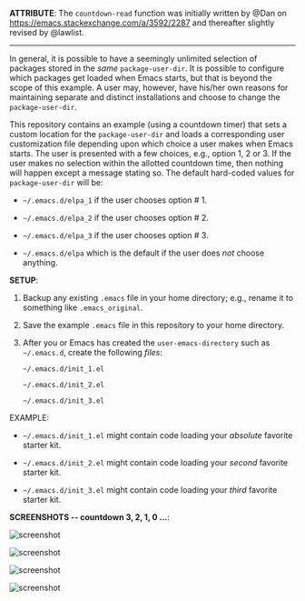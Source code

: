 **ATTRIBUTE**:  The `countdown-read` function was initially written by @Dan on
https://emacs.stackexchange.com/a/3592/2287 and thereafter slightly revised by
@lawlist.

___

In general, it is possible to have a seemingly unlimited selection of packages
stored in the *same* `package-user-dir`.  It is possible to configure which
packages get loaded when Emacs starts, but that is beyond the scope of this
example.  A user may, however, have his/her own reasons for maintaining separate
and distinct installations and choose to change the `package-user-dir`.

This repository contains an example (using a countdown timer) that sets a custom
location for the `package-user-dir` and loads a corresponding user customization
file depending upon which choice a user makes when Emacs starts.  The user is
presented with a few choices, e.g., option 1, 2 or 3.  If the user makes no
selection within the allotted countdown time, then nothing will happen except a
message stating so.  The default hard-coded values for `package-user-dir` will be:

* `~/.emacs.d/elpa_1` if the user chooses option # 1.

* `~/.emacs.d/elpa_2` if the user chooses option # 2.

* `~/.emacs.d/elpa_3` if the user chooses option # 3.

* `~/.emacs.d/elpa` which is the default if the user does *not* choose anything.

**SETUP**:

1.  Backup any existing `.emacs` file in your home directory; e.g., rename it to
    something like `.emacs_original`.

2.  Save the example `.emacs` file in this repository to your home directory.

3.  After you or Emacs has created the `user-emacs-directory` such as `~/.emacs.d`,
    create the following *files*:

    `~/.emacs.d/init_1.el`

    `~/.emacs.d/init_2.el`

    `~/.emacs.d/init_3.el`

EXAMPLE:

* `~/.emacs.d/init_1.el` might contain code loading your *absolute* favorite
starter kit.

* `~/.emacs.d/init_2.el` might contain code loading your *second* favorite
starter kit.

* `~/.emacs.d/init_3.el` might contain code loading your *third* favorite
starter kit.

**SCREENSHOTS -- countdown 3, 2, 1, 0 ...**:

![screenshot](https://www.lawlist.com/images/countdown_3.png)

![screenshot](https://www.lawlist.com/images/countdown_2.png)

![screenshot](https://www.lawlist.com/images/countdown_1.png)

![screenshot](https://www.lawlist.com/images/countdown_0.png)